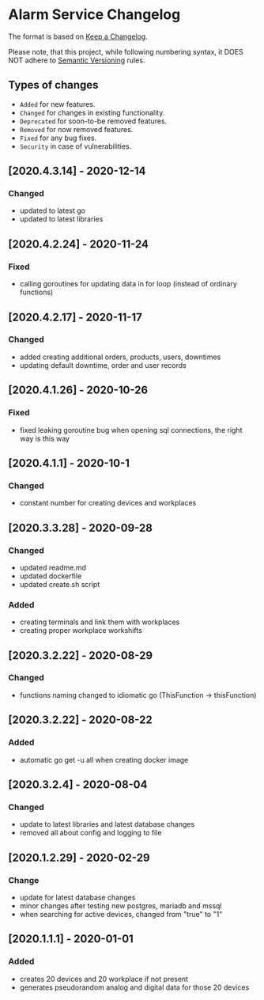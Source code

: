 # Alarm Service Changelog

The format is based on [Keep a Changelog](http://keepachangelog.com/en/1.0.0/).

Please note, that this project, while following numbering syntax, it DOES NOT
adhere to [Semantic Versioning](http://semver.org/spec/v2.0.0.html) rules.

## Types of changes

* ```Added``` for new features.
* ```Changed``` for changes in existing functionality.
* ```Deprecated``` for soon-to-be removed features.
* ```Removed``` for now removed features.
* ```Fixed``` for any bug fixes.
* ```Security``` in case of vulnerabilities.

## [2020.4.3.14] - 2020-12-14

### Changed
- updated to latest go
- updated to latest libraries

## [2020.4.2.24] - 2020-11-24

### Fixed
- calling goroutines for updating data in for loop (instead of ordinary functions)

## [2020.4.2.17] - 2020-11-17

### Changed
- added creating additional orders, products, users, downtimes
- updating default downtime, order and user records

## [2020.4.1.26] - 2020-10-26

### Fixed
- fixed leaking goroutine bug when opening sql connections, the right way is this way

## [2020.4.1.1] - 2020-10-1

### Changed
- constant number for creating devices and workplaces

## [2020.3.3.28] - 2020-09-28

### Changed
- updated readme.md
- updated dockerfile
- updated create.sh script

### Added
- creating terminals and link them with workplaces
- creating proper workplace workshifts

## [2020.3.2.22] - 2020-08-29

### Changed
- functions naming changed to idiomatic go (ThisFunction -> thisFunction)

## [2020.3.2.22] - 2020-08-22

### Added
- automatic go get -u all when creating docker image


## [2020.3.2.4] - 2020-08-04

### Changed
- update to latest libraries and latest database changes
- removed all about config and logging to file

## [2020.1.2.29] - 2020-02-29

### Change
- update for latest database changes
- minor changes after testing new postgres, mariadb and mssql
- when searching for active devices, changed from "true" to "1"

## [2020.1.1.1] - 2020-01-01

### Added
- creates 20 devices and 20 workplace if not present
- generates pseudorandom analog and digital data for those 20 devices
